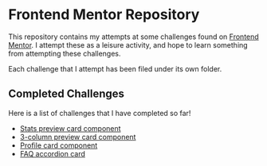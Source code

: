 # Frontend Mentor Repository

This repository contains my attempts at some challenges found on [Frontend Mentor](https://frontendmentor.io). I attempt these as a leisure activity, and hope to learn something from attempting these challenges.

Each challenge that I attempt has been filed under its own folder.

## Completed Challenges
Here is a list of challenges that I have completed so far!
- [Stats preview card component](https://dennisang.github.io/frontendmentor/stats-preview-card-component/)
- [3-column preview card component](https://dennisang.github.io/frontendmentor/3-column-preview-card-component/)
- [Profile card component](https://dennisang.github.io/frontendmentor/profile-card-component/)
- [FAQ accordion card](https://dennisang.github.io/frontendmentor/faq-accordion-card/)